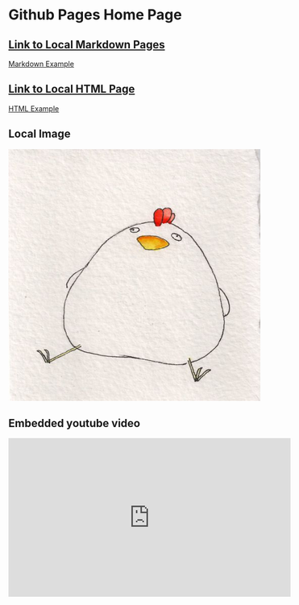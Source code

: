 # Github Pages Home Page 

<!-- relative path to markdown file--> 
## [Link to Local Markdown Pages](./Markdown/MarkdownExample.md)

[Markdown Example](./Markdown/MarkdownExample.md)

<!-- relative path to html file-->
## [Link to Local HTML Page](./html/htmlExample.html) 

[HTML Example](./html/htmlExample.html)

<!-- relative path to image file-->
## Local Image 
<img src="./images/chicken.jpg" width = "500" height = "500">

<!-- relative path to video file-->
## Embedded youtube video
<iframe width="560" height="315" src="https://www.youtube.com/embed/h6nufGATB6Q" title="YouTube video player" frameborder="0" allow="accelerometer; autoplay; clipboard-write; encrypted-media; gyroscope; picture-in-picture; web-share" allowfullscreen></iframe>




